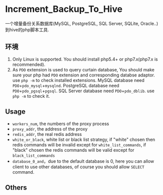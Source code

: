 # Increment_Backup_To_Hive
一个增量备份关系数据库(MySQL, PostgreSQL, SQL Server, SQLite, Oracle..)到hive的php脚本工具.

## 环境

1. Only Linux is supported. You should install php5.4+ or php7.x(php7.x is recommended).
2. As `PDO` extension is used to query curtain database, You should make sure your php had `PDO` extension and corresponding databse adaptor. use `php -m` to check installed extensions. MySQL database need `PDO`+`pdo_mysql`+`mysqlnd`. PostgreSQL database need `PDO`+`pdo_pgsql`+`pgsql`. SQL Server database need `PDO`+`pdo_dblib`. use `php -m` to check it.

## Usage

- `workers_num`, the numbers of the proxy process 
- `proxy_addr`, the address of the proxy
- `redis_addr`, the real redis address
- `white_or_black`, white list or black list strategy, if "white" chosen then redis commands will be invalid except for `white_list_commands`, if "black" chosen the redis commands will be valid except for `black_list_commands`
- `database_0_and`，due to the default database is 0, here you can allow client to use other databases, of course you should allow `SELECT` command.

## Others
